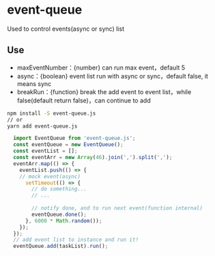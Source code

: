 # event-queue

Used to control events(async or sync) list

## Use

- maxEventNumber：{number} can run max event，default 5
- async：{boolean} event list run with async or sync，default false, it means sync
- breakRun：{function} break the add event to event list，while false(default return false)，can continue to add

```bash
npm install -S event-queue.js
// or
yarn add event-queue.js
```

```javascript
  import EventQueue from 'event-queue.js';
  const eventQueue = new EventQueue();
  const eventList = [];
  const eventArr = new Array(46).join(',').split(',');
  eventArr.map(() => {
    eventList.push(() => {
    // mock event(async)
      setTimeout(() => {
        // do something...
        // ...
        
        // notify done, and to run next event(function internal)
        eventQueue.done();
      }, 6000 * Math.random());
    });
  });
  // add event list to instance and run it!
  eventQueue.add(taskList).run();
```